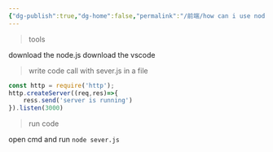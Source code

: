 ```yaml
---
{"dg-publish":true,"dg-home":false,"permalink":"/前端/how can i use node.js create a server/","dgPassFrontmatter":true,"noteIcon":""}
---
```




> tools


download the node.js 
download the vscode


>write code call with sever.js in a file

```js
const http = require('http');
http.createServer((req,res)=>{
	ress.send('server is running')
}).listen(3000)
```


>run code

open cmd and run `node sever.js`

